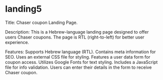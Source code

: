 # landing5

Title: Chaser coupon Landing Page.

Description:
This is a Hebrew-language landing page designed to offer users Chaser coupons. 
The page is RTL (right-to-left) for better user experience.

Features:
Supports Hebrew language (RTL).
Contains meta information for SEO.
Uses an external CSS file for styling.
Features a user data form for coupon access.
Utilizes Google Fonts for text styling.
Includes a JavaScript file for info validation.
Users can enter their details in the form to receive Chaser coupon.

